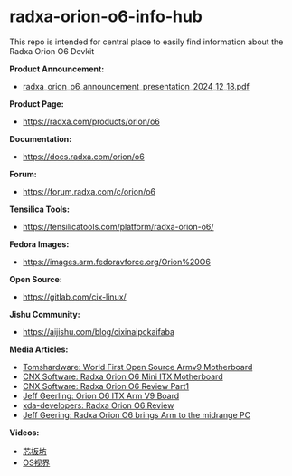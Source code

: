 # radxa-orion-o6-info-hub
This repo is intended for central place to easily find information about the Radxa Orion O6 Devkit

**Product Announcement:**  
* [radxa_orion_o6_announcement_presentation_2024_12_18.pdf](https://github.com/JammyZhou/radxa-orion-o6-info-hub/blob/main/radxa_orion_o6_announcement_presentation_2024_12_18.pdf)

**Product Page:**  
* https://radxa.com/products/orion/o6  

**Documentation:**  
* https://docs.radxa.com/orion/o6  

**Forum:**  
* https://forum.radxa.com/c/orion/o6  

**Tensilica Tools:**  
* https://tensilicatools.com/platform/radxa-orion-o6/  

**Fedora Images:**  
* https://images.arm.fedoravforce.org/Orion%20O6  

**Open Source:**  
* https://gitlab.com/cix-linux/  

**Jishu Community:**  
* https://aijishu.com/blog/cixinaipckaifaba  

**Media Articles:**  
* [Tomshardware: World First Open Source Armv9 Motherboard](https://www.tomshardware.com/pc-components/motherboards/worlds-first-open-source-armv9-motherboard-surfaces-radxa-orion-o6s-pricing-starts-at-usd200-for-the-8gb-ram-model)  
* [CNX Software: Radxa Orion O6 Mini ITX Motherboard](https://www.cnx-software.com/2024/12/18/radxa-orion-o6-mini-itx-motherboard-is-powered-by-cix-p1-12-core-armv9-soc-with-a-30-tops-ai-accelerator/)  
* [CNX Software: Radxa Orion O6 Review Part1](https://www.cnx-software.com/2025/01/29/radxa-orion-o6-review-unboxing-debian-12-installation-and-first-benchmarks/)  
* [Jeff Geerling: Orion O6 ITX Arm V9 Board](https://www.jeffgeerling.com/blog/2025/orion-o6-itx-arm-v9-board-temper-your-expectations)  
* [xda-developers: Radxa Orion O6 Review](https://www.xda-developers.com/radxa-orion-o6-review/)
* [Jeff Geering: Radxa Orion O6 brings Arm to the midrange PC](https://www.jeffgeerling.com/blog/2025/radxa-orion-o6-brings-arm-midrange-pc)

**Videos:**  
* [芯板坊](https://www.bilibili.com/video/BV17A6zY1E1Y/)  
* [OS视界](https://www.bilibili.com/video/BV1bskyYXEJK)  


